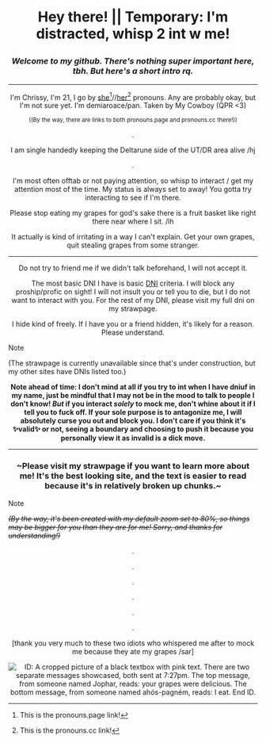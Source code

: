 # *<p align=center>* **Hey there! || Temporary: I'm distracted, whisp 2 int w me!**

### ***<p align=center>Welcome to my github. There's nothing super important here, tbh. But here's a short intro rq.***

---


*<p align=center>* I'm Chrissy, I'm 21, I go by [she](https://en.pronouns.page/@Chrissybeans)[^1]//[her](https://pronouns.cc/@Chrispybeans)[^2] pronouns. Any are probably okay, but I'm not sure yet. I'm demiaroace/pan. Taken by My Cowboy (QPR <3)
<p align=center> <sub/> ((By the way, there are links to both pronouns.page and pronouns.cc there!))

<p align=center> .
  
<p align=center> I am single handedly keeping the Deltarune side of the UT/DR area alive /hj

<p align=center> .

<p align=center> I'm most often offtab or not paying attention, so whisp to interact / get my attention most of the time. My status is always set to away! You gotta try interacting to see if I'm there.

<p align=center> Please stop eating my grapes for god's sake there is a fruit basket like right there near where I sit. /lh
<p align=center> It actually is kind of irritating in a way I can't explain. Get your own grapes, quit stealing grapes from some stranger.

---


<p align=center> Do not try to friend me if we didn't talk beforehand, I will not accept it.

*<p align=center>* The most basic DNI I have is basic [DNI](https://dni-criteria.carrd.co/) criteria. I will block any proship/profic on sight! I will not insult you or tell you to die, but I do not want to interact with you. For the rest of my DNI, please visit my full dni on my strawpage. 

<p align=center> I hide kind of freely. If I have you or a friend hidden, it's likely for a reason. Please understand.

>[!NOTE]
>(The strawpage is currently unavailable since that's under construction, but my other sites have DNIs listed too.)

**<p align=center> Note ahead of time: I don't mind at all if you try to int when I have dniuf in my name, just be mindful that I may not be in the mood to talk to people I don't know! *But* if you interact *solely* to mock me, don't whine about it if I tell you to fuck off. If your sole purpose is to antagonize me, I will absolutely curse you out and block you. I don't care if you think it's :sparkles:valid:sparkles: or not, seeing a boundary and choosing to push it because you personally view it as invalid is a dick move.**


---


### *<p align=center>* ~Please visit my strawpage if you want to learn more about me! It's the best looking site, and the text is easier to read because it's in relatively broken up chunks.~

>[!NOTE]
*~~(By the way, it's been created with my default zoom set to 80%, so things may be bigger for you than they are for me! Sorry, and thanks for understanding!)~~*

[^1]:This is the pronouns.page link!
[^2]:This is the pronouns.cc link!



<p align=center> .

<p align=center> .

<p align=center> .

<p align=center> .

<p align=center> .

<p align=center> .

<p align=center> [thank you very much to these two idiots who whispered me after to mock me because they ate my grapes /sar]

*<p align=center>* ![ID: A cropped picture of a black textbox with pink text. There are two separate messages showcased, both sent at 7:27pm. The top message, from someone named Jophar, reads: your grapes were delicious. The bottom message, from someone named ahós-pagném, reads: I eat. End ID.](https://github.com/ChrissyBeans/ChrissyBeans/assets/147212417/02db5bf1-9e44-4365-917c-1d41d7c9661c)
